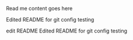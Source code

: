 Read me content goes here

Edited README for git config testing

edit README
Edited README for git config testing
